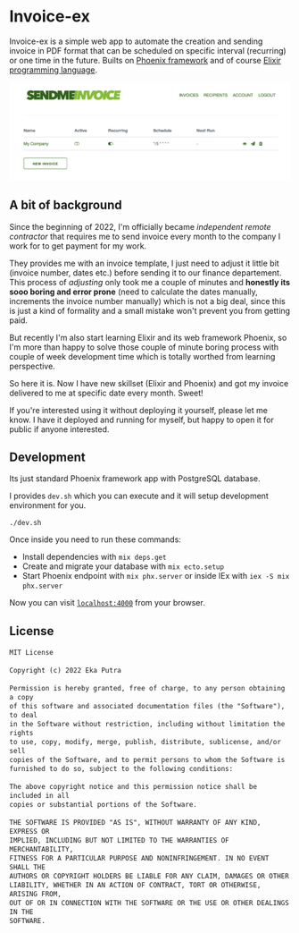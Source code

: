 # Invoice-ex

Invoice-ex is a simple web app to automate the creation and sending invoice in PDF format that can be scheduled on specific interval (recurring) or one time in the future. Builts on [Phoenix framework](https://www.phoenixframework.org/) and of course [Elixir programming language](https://elixir-lang.org/).

![screenshot](https://raw.githubusercontent.com/ekaputra07/invoice-ex/main/screenshot.png)

## A bit of background
Since the beginning of 2022, I'm officially became *independent remote contractor* that requires me to send invoice every month to the company I work for to get payment for my work.

They provides me with an invoice template, I just need to adjust it little bit (invoice number, dates etc.) before sending it to our finance departement. This process of *adjusting* only took me a couple of minutes and **honestly its sooo boring and error prone** (need to calculate the dates manually, increments the invoice number manually) which is not a big deal, since this is just a kind of formality and a small mistake won't prevent you from getting paid.

But recently I'm also start learning Elixir and its web framework Phoenix, so I'm more than happy to solve those couple of minute boring process with couple of week development time which is totally worthed from learning perspective.

So here it is. Now I have new skillset (Elixir and Phoenix) and got my invoice delivered to me at specific date every month. Sweet!

If you're interested using it without deploying it yourself, please let me know. I have it deployed and running for myself, but happy to open it for public if anyone interested.

## Development

Its just standard Phoenix framework app with PostgreSQL database.

I provides `dev.sh` which you can execute and it will setup development environment for you.

```
./dev.sh
```

Once inside you need to run these commands:

  * Install dependencies with `mix deps.get`
  * Create and migrate your database with `mix ecto.setup`
  * Start Phoenix endpoint with `mix phx.server` or inside IEx with `iex -S mix phx.server`

Now you can visit [`localhost:4000`](http://localhost:4000) from your browser.

## License
```
MIT License

Copyright (c) 2022 Eka Putra

Permission is hereby granted, free of charge, to any person obtaining a copy
of this software and associated documentation files (the "Software"), to deal
in the Software without restriction, including without limitation the rights
to use, copy, modify, merge, publish, distribute, sublicense, and/or sell
copies of the Software, and to permit persons to whom the Software is
furnished to do so, subject to the following conditions:

The above copyright notice and this permission notice shall be included in all
copies or substantial portions of the Software.

THE SOFTWARE IS PROVIDED "AS IS", WITHOUT WARRANTY OF ANY KIND, EXPRESS OR
IMPLIED, INCLUDING BUT NOT LIMITED TO THE WARRANTIES OF MERCHANTABILITY,
FITNESS FOR A PARTICULAR PURPOSE AND NONINFRINGEMENT. IN NO EVENT SHALL THE
AUTHORS OR COPYRIGHT HOLDERS BE LIABLE FOR ANY CLAIM, DAMAGES OR OTHER
LIABILITY, WHETHER IN AN ACTION OF CONTRACT, TORT OR OTHERWISE, ARISING FROM,
OUT OF OR IN CONNECTION WITH THE SOFTWARE OR THE USE OR OTHER DEALINGS IN THE
SOFTWARE.

```
